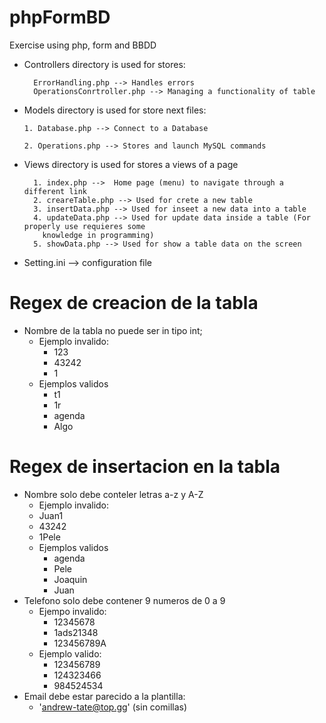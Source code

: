 # phpFormBD
Exercise using php, form and BBDD

* Controllers directory is used for stores:

        ErrorHandling.php --> Handles errors
        OperationsConrtroller.php --> Managing a functionality of table

* Models directory is used for store next files:

      1. Database.php --> Connect to a Database
    
      2. Operations.php --> Stores and launch MySQL commands

* Views directory is used for stores a views of a page

        1. index.php -->  Home page (menu) to navigate through a different link
        2. creareTable.php --> Used for crete a new table
        3. insertData.php --> Used for inseet a new data into a table
        4. updateData.php --> Used for update data inside a table (For properly use requieres some
          knowledge in programming)
        5. showData.php --> Used for show a table data on the screen
* Setting.ini --> configuration file

<h1>Regex de creacion de la tabla</h1>

* Nombre de la tabla no puede ser in tipo int;
  * Ejemplo invalido:
    * 123
    * 43242
    * 1
  * Ejemplos validos
    * t1
    * 1r
    * agenda
    * Algo

<h1>Regex de insertacion en la tabla</h1>

* Nombre solo debe conteler letras a-z y A-Z
  * Ejemplo invalido:
  * Juan1
  * 43242
  * 1Pele
  * Ejemplos validos
    * agenda
    * Pele
    * Joaquin
    * Juan
* Telefono solo debe contener 9 numeros de 0 a 9
  * Ejempo invalido:
    * 12345678
    * 1ads21348
    * 123456789A
  * Ejemplo valido:
    * 123456789
    * 124323466
    * 984524534
* Email debe estar parecido a la plantilla:
  * 'andrew-tate@top.gg' (sin comillas)

    
